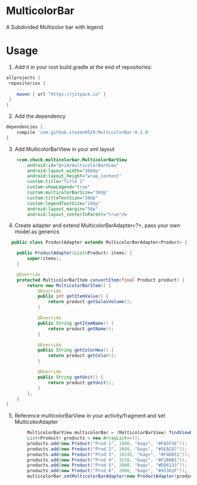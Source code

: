 # MulticolorBar
A Subdivided Multicolor bar with legend 

# Usage
1. Add it in your root build.gradle at the end of repositories:

```groovy
allprojects {
 repositories {
    ...
    maven { url "https://jitpack.io" }
 }
}
```

2. Add the dependency
```groovy
dependencies {
    compile 'com.github.steven0529:MulticolorBar:0.2.0'
}
```

3. Add MulticolorBarView in your xml layout
```xml
    <com.chuck.multicolorbar.MulticolorBarView
        android:id="@+id/multicolorBarView"
        android:layout_width="368dp"
        android:layout_height="wrap_content"
        custom:title="Title 1"
        custom:showLegend="true"
        custom:multicolorBarSize="30dp"
        custom:titleTextSize="20dp"
        custom:legendTextSize="14dp"
        android:layout_margin="5dp"
        android:layout_centerInParent="true"/>
```

4. Create adapter and extend MulticolorBarAdapter<?>, pass your own model as generics
```java
  public class ProductAdapter extends MulticolorBarAdapter<Product> {

    public ProductAdapter(List<Product> items) {
        super(items);
    }

    @Override
    protected MulticolorBarItem convertItem(final Product product) {
        return new MulticolorBarItem() {
            @Override
            public int getItemValue() {
                return product.getSalesVolume();
            }

            @Override
            public String getItemName() {
                return product.getName();
            }

            @Override
            public String getColorHex() {
                return product.getColor();
            }

            @Override
            public String getUnit() {
                return product.getUnit();
            }
        };
    }
}
```

5. Reference multicolorBarView in your activity/fragment and set MulticolorAdapter
```java
        MulticolorBarView multicolorBar = (MulticolorBarView) findViewById(R.id.multicolorBarView);
        List<Product> products = new ArrayList<>();
        products.add(new Product("Prod 1", 1800, "bags", "#FA5F5E"));
        products.add(new Product("Prod 2", 2098, "bags", "#5EACEC"));
        products.add(new Product("Prod 3", 10245, "bags", "#F4D851"));
        products.add(new Product("Prod 4", 3278, "bags", "#F2B0B1"));
        products.add(new Product("Prod 5", 3000, "bags", "#DD6133"));
        products.add(new Product("Prod 6", 2000, "bags", "#45362F"));
        multicolorBar.setMulticolorBarAdapter(new ProductAdapter(products));
```
